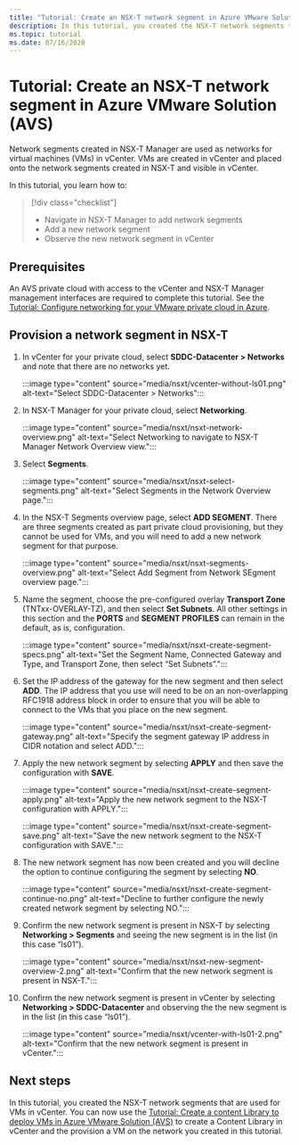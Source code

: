 ```yaml
---
title: "Tutorial: Create an NSX-T network segment in Azure VMware Solution (AVS)"
description: In this tutorial, you created the NSX-T network segments that are used for VMs in vCenter
ms.topic: tutorial
ms.date: 07/16/2020
---
```


# Tutorial: Create an NSX-T network segment in Azure VMware Solution (AVS)

Network segments created in NSX-T Manager are used as networks for virtual machines (VMs) in vCenter. VMs are created in vCenter and placed onto the network segments created in NSX-T and visible in vCenter.

In this tutorial, you learn how to:

> [!div class="checklist"]
> * Navigate in NSX-T Manager to add network segments
> * Add a new network segment
> * Observe the new network segment in vCenter

## Prerequisites

An AVS private cloud with access to the vCenter and NSX-T Manager management interfaces are required to complete this tutorial. See the [Tutorial: Configure networking for your VMware private cloud in Azure](tutorial-configure-networking.md).

## Provision a network segment in NSX-T

1. In vCenter for your private cloud, select **SDDC-Datacenter > Networks** and note that there are no networks yet.

   :::image type="content" source="media/nsxt/vcenter-without-ls01.png" alt-text="Select SDDC-Datacenter > Networks":::

1. In NSX-T Manager for your private cloud, select **Networking**.

   :::image type="content" source="media/nsxt/nsxt-network-overview.png" alt-text="Select Networking to navigate to NSX-T Manager Network Overview view.":::

1. Select **Segments**.

   :::image type="content" source="media/nsxt/nsxt-select-segments.png" alt-text="Select Segments in the Network Overview page.":::

1. In the NSX-T Segments overview page, select **ADD SEGMENT**. There are three segments created as part private cloud provisioning, but they cannot be used for VMs, and you will need to add a new network segment for that purpose.

   :::image type="content" source="media/nsxt/nsxt-segments-overview.png" alt-text="Select Add Segment from Network SEgment overview page.":::

1. Name the segment, choose the pre-configured overlay **Transport Zone** (TNTxx-OVERLAY-TZ), and then select **Set Subnets**. All other settings in this section and the **PORTS** and **SEGMENT PROFILES** can remain in the default, as is, configuration.

   :::image type="content" source="media/nsxt/nsxt-create-segment-specs.png" alt-text="Set the Segment Name, Connected Gateway and Type, and Transport Zone, then select “Set Subnets”.":::

1. Set the IP address of the gateway for the new segment and then select **ADD**. The IP address that you use will need to be on an non-overlapping RFC1918 address block in order to ensure that you will be able to connect to the VMs that you place on the new segment.

   :::image type="content" source="media/nsxt/nsxt-create-segment-gateway.png" alt-text="Specify the segment gateway IP address in CIDR notation and select ADD.":::

1. Apply the new network segment by selecting **APPLY** and then save the configuration with **SAVE**.

   :::image type="content" source="media/nsxt/nsxt-create-segment-apply.png" alt-text="Apply the new network segment to the NSX-T configuration with APPLY.":::

   :::image type="content" source="media/nsxt/nsxt-create-segment-save.png" alt-text="Save the new network segment to the NSX-T configuration with SAVE.":::

1. The new network segment has now been created and you will decline the option to continue configuring the segment by selecting **NO**.

   :::image type="content" source="media/nsxt/nsxt-create-segment-continue-no.png" alt-text="Decline to further configure the newly created network segment by selecting NO.":::

1. Confirm the new network segment is present in NSX-T by selecting **Networking > Segments** and seeing the new segment is in the list (in this case “ls01”).

   :::image type="content" source="media/nsxt/nsxt-new-segment-overview-2.png" alt-text="Confirm that the new network segment is present in NSX-T.":::

1. Confirm the new network segment is present in vCenter by selecting **Networking > SDDC-Datacenter** and observing the the new segment is in the list (in this case “ls01”).

   :::image type="content" source="media/nsxt/vcenter-with-ls01-2.png" alt-text="Confirm that the new network segment is present in vCenter.":::

## Next steps

In this tutorial, you created the NSX-T network segments that are used for VMs in vCenter. You can now use the [Tutorial: Create a content Library to deploy VMs in Azure VMware Solution (AVS)](tutorial-deploy-vm-content-library.md) to create a Content Library in vCenter and the provision a VM on the network you created in this tutorial.

<!-- LINKS - external-->

<!-- LINKS - internal -->
